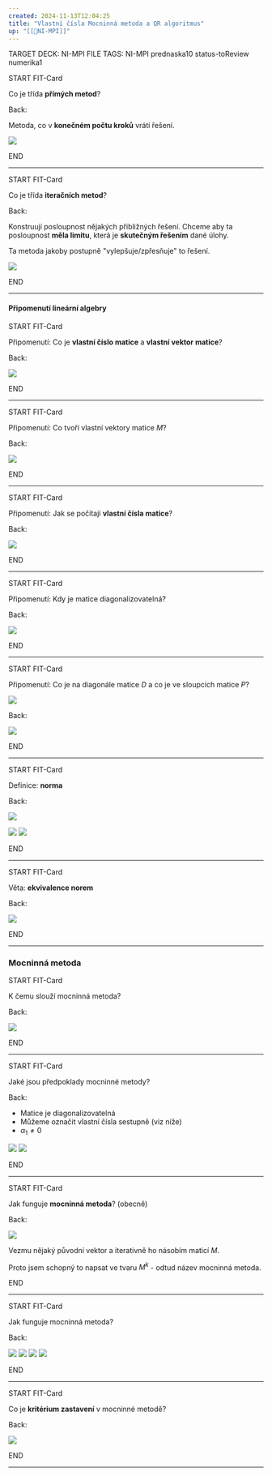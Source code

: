 ```yaml
---
created: 2024-11-13T12:04:25
title: "Vlastní čísla Mocninná metoda a QR algoritmus"
up: "[[📖NI-MPI]]"
---
```


TARGET DECK: NI-MPI
FILE TAGS: NI-MPI prednaska10 status-toReview numerika1

START
FIT-Card

Co je třída **přímých metod**?

Back:

Metoda, co v **konečném počtu kroků** vrátí řešení.

<!-- DetailInfoStart -->
![](../../Assets/Pasted%20image%2020241113120616.png)
<!-- DetailInfoEnd -->
<!--ID: 1735205749467-->
END

---


START
FIT-Card

Co je třída **iteračních metod**?

Back:

Konstruují posloupnost nějakých přibližných řešení. Chceme aby ta posloupnost **měla limitu**, která je **skutečným řešením** dané úlohy.

Ta metoda jakoby postupně "vylepšuje/zpřesňuje" to řešení.

<!-- DetailInfoStart -->
![](../../Assets/Pasted%20image%2020241113120820.png)
<!-- DetailInfoEnd -->
<!--ID: 1735205749469-->
END

---

#### Připomenutí lineární algebry


START
FIT-Card

Připomenutí: Co je **vlastní číslo matice** a **vlastní vektor matice**?

Back:

![](../../Assets/Pasted%20image%2020241113120949.png)
<!--ID: 1735205749472-->
END

---


START
FIT-Card

Připomenutí: Co tvoří vlastní vektory matice $M$?

Back:

![](../../Assets/Pasted%20image%2020241113121014.png)
<!--ID: 1735205749474-->
END

---


START
FIT-Card

Připomenutí: Jak se počítají **vlastní čísla matice**?

Back:

![](../../Assets/Pasted%20image%2020241113122213.png)
<!--ID: 1735205749477-->
END

---


START
FIT-Card

Připomenutí: Kdy je matice diagonalizovatelná?

Back:

![](../../Assets/Pasted%20image%2020241113122403.png)
<!--ID: 1735205749479-->
END

---


START
FIT-Card

Připomenutí: Co je na diagonále matice $D$ a co je ve sloupcích matice $P$?

![](../../Assets/Pasted%20image%2020241113122403.png)

Back:

![](../../Assets/Pasted%20image%2020241113122552.png)
<!--ID: 1735205749485-->
END

---


START
FIT-Card

Definice: **norma**

Back:

![](../../Assets/Pasted%20image%2020241113122701.png)

<!-- ExampleStart -->
![](../../Assets/Pasted%20image%2020241113122707.png)
![](../../Assets/Pasted%20image%2020241113122815.png)
<!-- ExampleEnd -->
<!--ID: 1735205749489-->
END

---


START
FIT-Card

Věta: **ekvivalence norem**

Back:

![](../../Assets/Pasted%20image%2020241113122842.png)
<!--ID: 1735205749491-->
END

---

### Mocninná metoda

START
FIT-Card

K čemu slouží mocninná metoda?

Back:

![](../../Assets/Pasted%20image%2020241113123136.png)
<!--ID: 1735205749494-->
END

---


START
FIT-Card

Jaké jsou předpoklady mocninné metody?

Back:

- Matice je diagonalizovatelná
- Můžeme označit vlastní čísla sestupně (viz níže)
- $\alpha_1 \neq 0$

![](../../Assets/Pasted%20image%2020241113123241.png)
![](../../Assets/Pasted%20image%2020241113123834.png)
<!--ID: 1735205749497-->
END

---


START
FIT-Card

Jak funguje **mocninná metoda**? (obecně)

Back:

![](../../Assets/Pasted%20image%2020241113123657.png)

<!-- InformallySaidStart -->
Vezmu nějaký původní vektor a iterativně ho násobím maticí $M$.

Proto jsem schopný to napsat ve tvaru $M^k$ - odtud název mocninná metoda.
<!-- InformallySaidEnd -->
<!--ID: 1735205749499-->
END

---


START
FIT-Card

Jak funguje mocninná metoda?

Back:


![](../../Assets/Pasted%20image%2020241113125152.png)
![](../../Assets/Pasted%20image%2020241113125159.png)
![](../../Assets/Pasted%20image%2020241113125205.png)
![](../../Assets/Pasted%20image%2020241113125211.png)
<!--ID: 1735205749502-->
END

---


START
FIT-Card

Co je **kritérium zastavení** v mocninné metodě?

Back:

![](../../Assets/Pasted%20image%2020241113125232.png)
<!--ID: 1735205749504-->
END

---
